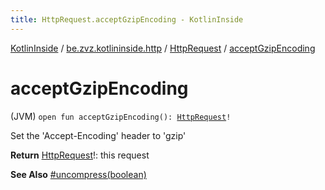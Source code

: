 ```yaml
---
title: HttpRequest.acceptGzipEncoding - KotlinInside
---
```


[KotlinInside](../../index.html) / [be.zvz.kotlininside.http](../index.html) / [HttpRequest](index.html) / [acceptGzipEncoding](./accept-gzip-encoding.html)

# acceptGzipEncoding

(JVM) `open fun acceptGzipEncoding(): `[`HttpRequest`](index.html)`!`

Set the 'Accept-Encoding' header to 'gzip'

**Return**
[HttpRequest](index.html)!: this request

**See Also**
[#uncompress(boolean)](uncompress.html)

